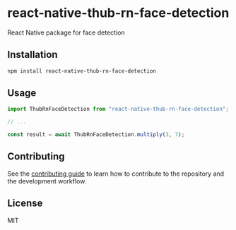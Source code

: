 # react-native-thub-rn-face-detection

React Native package for face detection

## Installation

```sh
npm install react-native-thub-rn-face-detection
```

## Usage

```js
import ThubRnFaceDetection from "react-native-thub-rn-face-detection";

// ...

const result = await ThubRnFaceDetection.multiply(3, 7);
```

## Contributing

See the [contributing guide](CONTRIBUTING.md) to learn how to contribute to the repository and the development workflow.

## License

MIT
